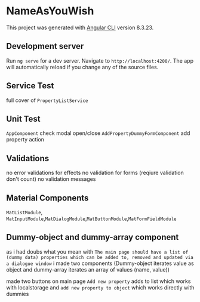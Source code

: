 # NameAsYouWish

This project was generated with [Angular CLI](https://github.com/angular/angular-cli) version 8.3.23.

## Development server

Run `ng serve` for a dev server. Navigate to `http://localhost:4200/`. The app will automatically reload if you change any of the source files.

## Service Test 

 full cover of `PropertyListService`

## Unit Test

`AppComponent` check modal open/close
`AddPropertyDummyFormComponent` add property action

## Validations

no error validations for effects
no validation for forms (reqiure validation don't count)
no validation messages

## Material Components

`MatListModule`, `MatInputModule`,`MatDialogModule`,`MatButtonModule`,`MatFormFieldModule`

## Dummy-object and dummy-array component

as i had doubs what you mean with `The main page should have a list of (dummy data) properties which can be added to, removed and updated via a dialogue window` i made two components (Dummy-object iterates value as object and dummy-array iterates an array of values (name, value))

made two buttons on main page `Add new property` adds to list which works with localstorage and `add new property to object` which works directly with dummies
